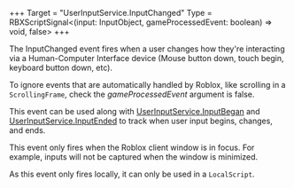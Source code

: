 +++
Target = "UserInputService.InputChanged"
Type = RBXScriptSignal<(input: InputObject, gameProcessedEvent: boolean) => void, false>
+++

The InputChanged event fires when a user changes how they're interacting via a Human-Computer Interface device (Mouse button down, touch begin, keyboard button down, etc).To ignore events that are automatically handled by Roblox, like scrolling in a `ScrollingFrame`, check the *gameProcessedEvent* argument is false.This event can be used along with [UserInputService.InputBegan](https://developer.roblox.com/api-reference/event/UserInputService/InputBegan) and [UserInputService.InputEnded](https://developer.roblox.com/api-reference/event/UserInputService/InputEnded) to track when user input begins, changes, and ends.This event only fires when the Roblox client window is in focus. For example, inputs will not be captured when the window is minimized.As this event only fires locally, it can only be used in a `LocalScript`.